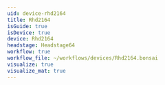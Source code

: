 ```yaml
---
uid: device-rhd2164
title: Rhd2164
isGuide: true
isDevice: true
device: Rhd2164
headstage: Headstage64
workflow: true
workflow_file: ~/workflows/devices/Rhd2164.bonsai
visualize: true
visualize_mat: true
---
```

